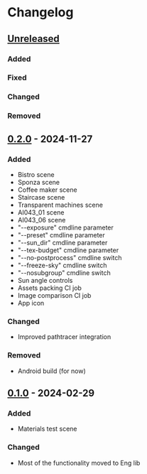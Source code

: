 # Changelog

## [Unreleased]

### Added

### Fixed

### Changed

### Removed

## [0.2.0] - 2024-11-27

### Added

- Bistro scene
- Sponza scene
- Coffee maker scene
- Staircase scene
- Transparent machines scene
- AI043_01 scene
- AI043_06 scene
- "--exposure" cmdline parameter
- "--preset" cmdline parameter
- "--sun_dir" cmdline parameter
- "--tex-budget" cmdline parameter
- "--no-postprocess" cmdline switch
- "--freeze-sky" cmdline switch
- "--nosubgroup" cmdline switch
- Sun angle controls
- Assets packing CI job
- Image comparison CI job
- App icon

### Changed

- Improved pathtracer integration

### Removed

- Android build (for now)

## [0.1.0] - 2024-02-29

### Added

- Materials test scene

### Changed

- Most of the functionality moved to Eng lib

[Unreleased]: https://github.com/sergcpp/DummyEngine/compare/v0.2.0...master
[0.2.0]: https://github.com/sergcpp/DummyEngine/releases/v0.2.0
[0.1.0]: https://github.com/sergcpp/DummyEngine/releases/v0.1.0
